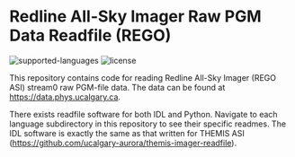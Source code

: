 # Redline All-Sky Imager Raw PGM Data Readfile (REGO)
![supported-languages](https://img.shields.io/badge/Supported%20Languages-IDL%2C%20Python-lightgrey)
![license](https://img.shields.io/badge/license-MIT-brightgreen)

This repository contains code for reading Redline All-Sky Imager (REGO ASI) stream0 raw PGM-file data. The data can be found at https://data.phys.ucalgary.ca.

There exists readfile software for both IDL and Python. Navigate to each language subdirectory in this repository to see their specific readmes. The IDL software is exactly the same as that written for THEMIS ASI (https://github.com/ucalgary-aurora/themis-imager-readfile).
